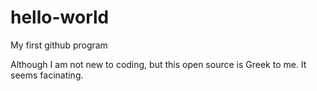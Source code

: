 # hello-world
My first github program

Although I am not new to coding, but this open source is Greek to me. 
It seems facinating. 
